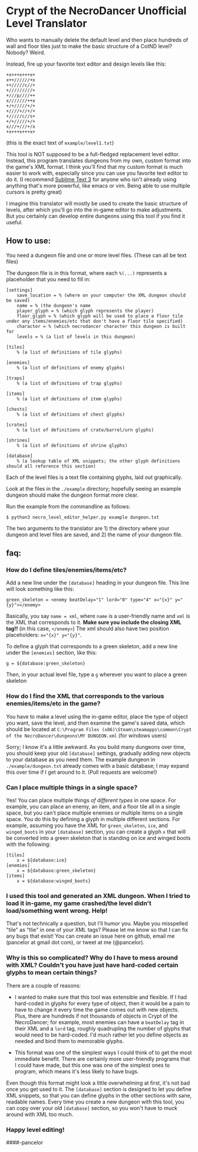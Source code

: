 # Crypt of the NecroDancer Unofficial Level Translator
Who wants to manually delete the default level and then place hundreds of wall and floor tiles just to make the basic structure of a CotND level? Nobody? Weird.

Instead, fire up your favorite text editor and design levels like this:

    +x+++x+++x+
    x++//////+x
    ++/////c//+
    +/////////+
    +///p////++
    x///////++x
    +/+/////+/+
    +////+//+/+
    +/////c//s+
    +/+/////+/+
    x///+///+/x
    +x+++x+++x+

(this is the exact text of `example/level1.txt`)

This tool is NOT supposed to be a full-fledged replacement level editor. Instead, this program translates dungeons from my own, custom format into the game's XML format. I think you'll find that my custom format is much easier to work with, especially since you can use you favorite text editor to do it. (I recommend [Sublime Text 3](http://www.sublimetext.com/) for anyone who isn't already using anything that's more powerful, like emacs or vim. Being able to use multiple cursors is pretty great)

I imagine this translator will mostly be used to create the basic structure of levels, after which you'll go into the in-game editor to make adjustments. But you certainly can develop entire dungeons using this tool if you find it useful.

## How to use:

You need a dungeon file and one or more level files. (These can all be text files)

The dungeon file is in this format, where each `%(...)` represents a placeholder that you need to fill in:

    [settings]
        save_location = % (where on your computer the XML dungeon should be saved)
        name = % (the dungeon's name
        player_glyph = % (which glyph represents the player)
        floor_glyph = % (which glyph will be used to place a floor tile under any items/enemies/etc that don't have a floor tile specified)
        character = % (which necrodancer character this dungeon is built for
        levels = % (a list of levels in this dungeon)

    [tiles]
        % (a list of definitions of tile glyphs)

    [enemies]
        % (a list of definitions of enemy glyphs)

    [traps]
        % (a list of definitions of trap glyphs)

    [items]
        % (a list of definitions of item glyphs)

    [chests]
        % (a list of definitions of chest glyphs)

    [crates]
        % (a list of definitions of crate/barrel/urn glyphs)

    [shrines]
        % (a list of definitions of shrine glyphs)

    [database]
        % (a lookup table of XML snippets; the other glyph definitions should all reference this section)

Each of the level files is a text file containing glyphs, laid out graphically.

Look at the files in the `./example` directory; hopefully seeing an example dungeon should make the dungeon format more clear.

Run the example from the commandline as follows:

    $ python3 necro_level_editor_helper.py example dungeon.txt

The two arguments to the translator are 1) the directory where your dungeon and level files are saved, and 2) the name of your dungeon file.

## faq:

### How do I define tiles/enemies/items/etc?

Add a new line under the `[database]` heading in your dungeon file. This line will look something like this:

    green_skeleton = <enemy beatDelay="1" lord="0" type="4" x="{x}" y="{y}"></enemy>

Basically, you say `name = xml`, where `name` is a user-friendly name and `xml` is the XML that corresponds to it. **Make sure you include the closing XML tag!!** (in this case, `</enemy>`) The xml should also have two position placeholders: `x="{x}" y="{y}"`.

To define a glyph that corresponds to a green skeleton, add a new line under the `[enemies]` section, like this:

    g = ${database:green_skeleton}

Then, in your actual level file, type a `g` wherever you want to place a green skeleton

### How do I find the XML that corresponds to the various enemies/items/etc in the game?

You have to make a level using the in-game editor, place the type of object you want, save the level, and then examine the game's saved data, which should be located at `C:\Program Files (x86)\Steam\steamapps\common\Crypt of the NecroDancer\dungeons\MY DUNGEON.xml` (for windows users)

Sorry; I know it's a little awkward. As you build many dungeons over time, you should keep your old `[database]` settings, gradually adding new objects to your database as you need them. The example dungeon in `./example/dungeon.txt` already comes with a basic database; I may expand this over time if I get around to it. (Pull requests are welcome!)

### Can I place multiple things in a single space?

Yes! You can place multiple things *of different types* in one space. For example, you can place an enemy, an item, and a floor tile all in a single space, but you can't place multiple enemies or multiple items on a single space. You do this by defining a glyph in multiple different sections. For example, assuming you have the XML for `green_skeleton`, `ice`, and `winged_boots` in your `[database]` section, you can create a glyph `x` that will be converted into a green skeleton that is standing on ice and winged boots with the following:

    [tiles]
        x = ${database:ice}
    [enemies]
        x = ${database:green_skeleton}
    [items]
        x = ${database:winged_boots}

### I used this tool and generated an XML dungeon. When I tried to load it in-game, my game crashed/the level didn't load/something went wrong. Help!

That's not technically a question, but I'll humor you. Maybe you misspelled "tile" as "tlie" in one of your XML tags? Please let me know so that I can fix any bugs that exist! You can create an issue here on github, email me (pancelor at gmail dot com), or tweet at me (@pancelor).

### Why is this so complicated? Why do I have to mess around with XML? Couldn't you have just have hard-coded certain glyphs to mean certain things?

There are a couple of reasons:

* I wanted to make sure that this tool was extensible and flexible. If I had hard-coded in glyphs for every type of object, then it would be a pain to have to change it every time the game comes out with new objects. Plus, there are hundreds if not thousands of objects in Crypt of the NecroDancer; for example, most enemies can have a `beatDelay` tag in their XML and a `lord` tag, roughly quadrupling the number of glyphs that would need to be hard-coded. I'd much rather let you define objects as needed and bind them to memorable glyphs.

* This format was one of the simplest ways I could think of to get the most immediate benefit. There are certainly more user-friendly programs that I could have made, but this one was one of the simplest ones to program, which means it's less likely to have bugs.

Even though this format might look a little overwhelming at first, it's not bad once you get used to it. The `[database]` section is designed to let you define XML snippets, so that you can define glyphs in the other sections with sane, readable names. Every time you create a new dungeon with this tool, you can copy over your old `[database]` section, so you won't have to muck around with XML too much.

### Happy level editing!

####-pancelor
